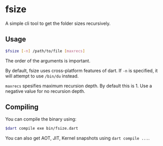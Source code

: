 # fsize

A simple cli tool to get the folder sizes recursively.

## Usage

```sh
$fsize [-n] /path/to/file [maxrecs]
```
The order of the arguments is important.

By default, fsize uses cross-platform features of dart.
If `-n` is specified, it will attempt to use `/bin/du` instead.

`maxrecs` spesifies maximum recursion depth. By default this is 1. Use a negative value for no recursion depth.

## Compiling

You can compile the binary using:

```sh
$dart compile exe bin/fsize.dart
```
You can also get AOT, JIT, Kernel snapshots using `dart compile ...`.